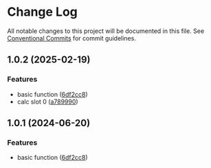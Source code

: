 # Change Log

All notable changes to this project will be documented in this file.
See [Conventional Commits](https://conventionalcommits.org) for commit guidelines.

## 1.0.2 (2025-02-19)


### Features

* basic function ([6df2cc8](https://github.com/autoclickpro/autoclickpro/commit/6df2cc8aa612777c121f8aab50a258a2b61341ab))
* calc slot 0 ([a789990](https://github.com/autoclickpro/autoclickpro/commit/a7899900e05a18e04f60e433da182d435a4b436c))





## 1.0.1 (2024-06-20)


### Features

* basic function ([6df2cc8](https://github.com/autoclickpro/autoclickpro/commit/6df2cc8aa612777c121f8aab50a258a2b61341ab))
